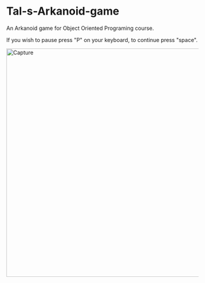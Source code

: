 # Tal-s-Arkanoid-game
An Arkanoid game for Object Oriented Programing course.



If you wish to pause press "P" on your keyboard, to continue press "space".




<img width="599" alt="Capture" src="https://user-images.githubusercontent.com/103560553/184156635-b8b8d415-9ae7-4be7-a3b1-79d8b489e16c.PNG">
